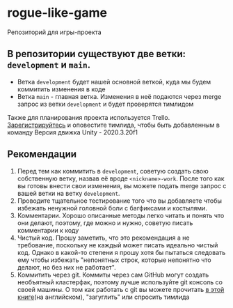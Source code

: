 # rogue-like-game
Репозиторий для игры-проекта

## В репозитории существуют две ветки: `development` и `main`.
* Ветка `development` будет нашей основной веткой, куда мы будем коммитить изменения в коде
* Ветка `main` - главная ветка. Изменения в неё подаются через merge запрос из ветки `development` и будет проверятся тимлидом

Также для планирования проекта используется Trello. [Зарегистрируйтесь](https://trello.com) и оповестите тимлида, чтобы быть добавленным в команду
Версия движка Unity - 2020.3.20f1

## Рекомендации
1. Перед тем как коммитить в `development`, советую создать свою собственную ветку, назвав её вроде `<nickname>-work`. После того как вы готовы внести свои изменения, вы можете подать merge запрос с вашей ветки на ветку `development`.
2. Проводите тщательное тестирование того что вы добавляете чтобы избежать ненужной головной боли с багфиксами и костылями.
3. Комментарии. Хорошо описанные методы легко читать и понять что они делают, поэтому, где можно и нужно, советую писать комментарии к коду
4. Чистый код. Прошу заметить, что это рекомендация а не требование, поскольку не каждый может писать идеально чистый код. Однако в какой-то степени я прошу хотя бы пытаться следовать ему чтобы избежать "непонятных строк, которые непонятно что делают, но без них не работает".
5. Коммитить через git. Коммиты через сам GitHub могут создать необъятный кластерфак, поэтому лучше используйте git консоль со своей машины. О том как работать с git вы можете прочитать [в этой книге](https://www.git-scm.com/book/en/v2)(на английском), "загуглить" или спросить тимлида
